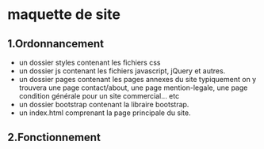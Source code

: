 # maquette de site

## 1.Ordonnancement

- un dossier styles contenant les fichiers css
- un dossier js contenant les fichiers javascript, jQuery et autres.
- un dossier pages contenant les pages annexes du site typiquement on y trouvera une page contact/about, une page mention-legale, une page condition générale pour un site commercial... etc
- un dossier bootstrap contenant la libraire bootstrap.
- un index.html comprenant la page principale du site.

## 2.Fonctionnement
